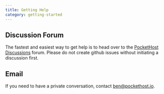 ```yaml
---
title: Getting Help
category: getting-started
---
```


## Discussion Forum

The fastest and easiest way to get help is to head over to the [PocketHost Discussions](https://github.com/benallfree/pockethost/discussions) forum. Please do not create github issues without initiating a discussion first.

## Email

If you need to have a private conversation, contact ben@pockethost.io.
